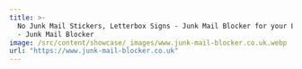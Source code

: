 ```yaml
---
title: >-
  No Junk Mail Stickers, Letterbox Signs - Junk Mail Blocker for your Letterbox
  - Junk Mail Blocker
image: /src/content/showcase/_images/www.junk-mail-blocker.co.uk.webp
url: "https://www.junk-mail-blocker.co.uk"
---
```


